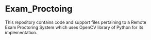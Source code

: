 # Exam_Proctoing
This repository contains code and support files pertaining to a Remote Exam Proctoring System which uses OpenCV library of Python for its implementation.
